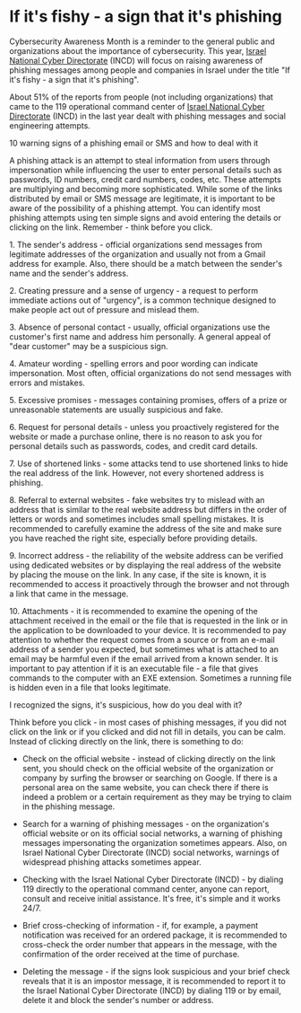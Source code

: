 If it's fishy - a sign that it's phishing
=========================================

Cybersecurity Awareness Month is a reminder to the general public and organizations about the importance of cybersecurity. This year, [Israel National Cyber Directorate](https://www.linkedin.com/feed/#) (INCD) will focus on raising awareness of phishing messages among people and companies in Israel under the title "If it's fishy - a sign that it's phishing".

About 51% of the reports from people (not including organizations) that came to the 119 operational command center of [Israel National Cyber Directorate](https://www.linkedin.com/feed/#) (INCD) in the last year dealt with phishing messages and social engineering attempts.

10 warning signs of a phishing email or SMS and how to deal with it

A phishing attack is an attempt to steal information from users through impersonation while influencing the user to enter personal details such as passwords, ID numbers, credit card numbers, codes, etc. These attempts are multiplying and becoming more sophisticated. While some of the links distributed by email or SMS message are legitimate, it is important to be aware of the possibility of a phishing attempt. You can identify most phishing attempts using ten simple signs and avoid entering the details or clicking on the link. Remember - think before you click.

1\. The sender's address - official organizations send messages from legitimate addresses of the organization and usually not from a Gmail address for example. Also, there should be a match between the sender's name and the sender's address.

2\. Creating pressure and a sense of urgency - a request to perform immediate actions out of "urgency", is a common technique designed to make people act out of pressure and mislead them.

3\. Absence of personal contact - usually, official organizations use the customer's first name and address him personally. A general appeal of "dear customer" may be a suspicious sign.

4\. Amateur wording - spelling errors and poor wording can indicate impersonation. Most often, official organizations do not send messages with errors and mistakes.

5\. Excessive promises - messages containing promises, offers of a prize or unreasonable statements are usually suspicious and fake.

6\. Request for personal details - unless you proactively registered for the website or made a purchase online, there is no reason to ask you for personal details such as passwords, codes, and credit card details.

7\. Use of shortened links - some attacks tend to use shortened links to hide the real address of the link. However, not every shortened address is phishing.

8\. Referral to external websites - fake websites try to mislead with an address that is similar to the real website address but differs in the order of letters or words and sometimes includes small spelling mistakes. It is recommended to carefully examine the address of the site and make sure you have reached the right site, especially before providing details.

9\. Incorrect address - the reliability of the website address can be verified using dedicated websites or by displaying the real address of the website by placing the mouse on the link. In any case, if the site is known, it is recommended to access it proactively through the browser and not through a link that came in the message.

10\. Attachments - it is recommended to examine the opening of the attachment received in the email or the file that is requested in the link or in the application to be downloaded to your device. It is recommended to pay attention to whether the request comes from a source or from an e-mail address of a sender you expected, but sometimes what is attached to an email may be harmful even if the email arrived from a known sender. It is important to pay attention if it is an executable file - a file that gives commands to the computer with an EXE extension. Sometimes a running file is hidden even in a file that looks legitimate.

I recognized the signs, it's suspicious, how do you deal with it?

Think before you click - in most cases of phishing messages, if you did not click on the link or if you clicked and did not fill in details, you can be calm. Instead of clicking directly on the link, there is something to do:

- Check on the official website - instead of clicking directly on the link sent, you should check on the official website of the organization or company by surfing the browser or searching on Google. If there is a personal area on the same website, you can check there if there is indeed a problem or a certain requirement as they may be trying to claim in the phishing message.

- Search for a warning of phishing messages - on the organization's official website or on its official social networks, a warning of phishing messages impersonating the organization sometimes appears. Also, on Israel National Cyber Directorate (INCD) social networks, warnings of widespread phishing attacks sometimes appear.

- Checking with the Israel National Cyber Directorate (INCD) - by dialing 119 directly to the operational command center, anyone can report, consult and receive initial assistance. It's free, it's simple and it works 24/7.

- Brief cross-checking of information - if, for example, a payment notification was received for an ordered package, it is recommended to cross-check the order number that appears in the message, with the confirmation of the order received at the time of purchase.

- Deleting the message - if the signs look suspicious and your brief check reveals that it is an impostor message, it is recommended to report it to the Israel National Cyber Directorate (INCD) by dialing 119 or by email, delete it and block the sender's number or address.